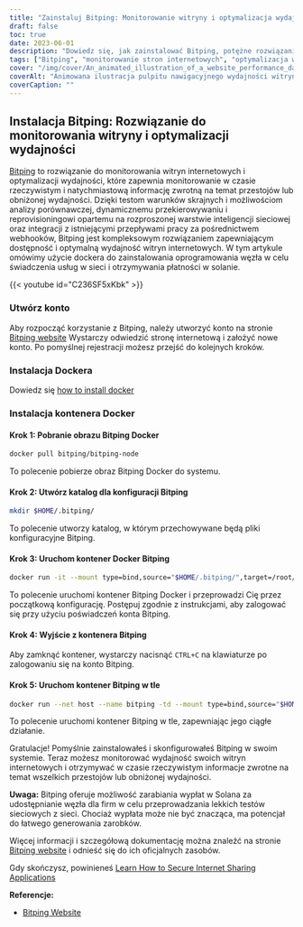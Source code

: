```yaml
---
title: "Zainstaluj Bitping: Monitorowanie witryny i optymalizacja wydajności w czasie rzeczywistym"
draft: false
toc: true
date: 2023-06-01
description: "Dowiedz się, jak zainstalować Bitping, potężne rozwiązanie do monitorowania witryn internetowych i optymalizacji wydajności, zapewniające informacje zwrotne w czasie rzeczywistym na temat przestojów i obniżonej wydajności."
tags: ["Bitping", "monitorowanie stron internetowych", "optymalizacja wydajności", "Monitorowanie w czasie rzeczywistym", "przestój", "obniżona wydajność", "testy warunków skrajnych", "benchmarking", "dynamiczne przekierowywanie", "reprovisioning", "inteligencja sieciowa", "webhooks", "Solana", "węzeł", "Lekkie testy sieciowe", "wypłaty", "zarobki", "wydajność witryny", "analityka internetowa", "monitorowanie sieci", "monitorowanie wydajności", "monitorowanie czasu pracy", "Monitorowanie rzeczywistych użytkowników", "testowanie sieci", "opinie o witrynie", "alerty na stronie internetowej", "warstwa inteligencji sieciowej", "rozwiązanie do monitorowania", "wydajność sieci", "wskaźniki wydajności"]
cover: "/img/cover/An_animated_illustration_of_a_website_performance_dashboard.png"
coverAlt: "Animowana ilustracja pulpitu nawigacyjnego wydajności witryny z danymi w czasie rzeczywistym i alertami."
coverCaption: ""
---
```


## Instalacja Bitping: Rozwiązanie do monitorowania witryny i optymalizacji wydajności

[Bitping](https://bitping.com) to rozwiązanie do monitorowania witryn internetowych i optymalizacji wydajności, które zapewnia monitorowanie w czasie rzeczywistym i natychmiastową informację zwrotną na temat przestojów lub obniżonej wydajności. Dzięki testom warunków skrajnych i możliwościom analizy porównawczej, dynamicznemu przekierowywaniu i reprovisioningowi opartemu na rozproszonej warstwie inteligencji sieciowej oraz integracji z istniejącymi przepływami pracy za pośrednictwem webhooków, Bitping jest kompleksowym rozwiązaniem zapewniającym dostępność i optymalną wydajność witryn internetowych. W tym artykule omówimy użycie dockera do zainstalowania oprogramowania węzła w celu świadczenia usług w sieci i otrzymywania płatności w solanie.

{{< youtube id="C236SF5xKbk" >}}

### Utwórz konto

Aby rozpocząć korzystanie z Bitping, należy utworzyć konto na stronie [Bitping website](https://bitping.com) Wystarczy odwiedzić stronę internetową i założyć nowe konto. Po pomyślnej rejestracji możesz przejść do kolejnych kroków.

### Instalacja Dockera

Dowiedz się [how to install docker](https://simeononsecurity.ch/other/creating-profitable-low-powered-crypto-miners/#installing-docker)

### Instalacja kontenera Docker

#### Krok 1: Pobranie obrazu Bitping Docker
```bash
docker pull bitping/bitping-node
```

To polecenie pobierze obraz Bitping Docker do systemu.

#### Krok 2: Utwórz katalog dla konfiguracji Bitping

```bash
mkdir $HOME/.bitping/
```
To polecenie utworzy katalog, w którym przechowywane będą pliki konfiguracyjne Bitping.

#### Krok 3: Uruchom kontener Docker Bitping

```bash
docker run -it --mount type=bind,source="$HOME/.bitping/",target=/root/.bitping bitping/bitping-node:latest
```

To polecenie uruchomi kontener Bitping Docker i przeprowadzi Cię przez początkową konfigurację. Postępuj zgodnie z instrukcjami, aby zalogować się przy użyciu poświadczeń konta Bitping.

#### Krok 4: Wyjście z kontenera Bitping
Aby zamknąć kontener, wystarczy nacisnąć `CTRL+C` na klawiaturze po zalogowaniu się na konto Bitping.

#### Krok 5: Uruchom kontener Bitping w tle
```bash
docker run --net host --name bitping -td --mount type=bind,source="$HOME/.bitping/",target=/root/.bitping bitping/bitping-node:latest
```

To polecenie uruchomi kontener Bitping w tle, zapewniając jego ciągłe działanie.

Gratulacje! Pomyślnie zainstalowałeś i skonfigurowałeś Bitping w swoim systemie. Teraz możesz monitorować wydajność swoich witryn internetowych i otrzymywać w czasie rzeczywistym informacje zwrotne na temat wszelkich przestojów lub obniżonej wydajności.

**Uwaga:** Bitping oferuje możliwość zarabiania wypłat w Solana za udostępnianie węzła dla firm w celu przeprowadzania lekkich testów sieciowych z sieci. Chociaż wypłata może nie być znacząca, ma potencjał do łatwego generowania zarobków.

Więcej informacji i szczegółową dokumentację można znaleźć na stronie [Bitping website](https://bitping.com) i odnieść się do ich oficjalnych zasobów.

Gdy skończysz, powinieneś [Learn How to Secure Internet Sharing Applications](https://simeononsecurity.ch/other/how-to-secure-internet-sharing-applications/)

**Referencje:**

- [Bitping Website](https://bitping.com)
